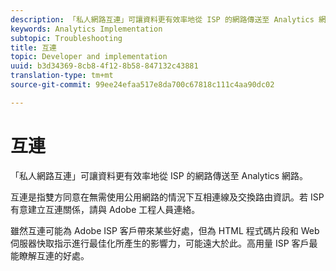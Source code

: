 ```yaml
---
description: 「私人網路互連」可讓資料更有效率地從 ISP 的網路傳送至 Analytics 網路。
keywords: Analytics Implementation
subtopic: Troubleshooting
title: 互連
topic: Developer and implementation
uuid: b3d34369-8cb8-4f12-8b58-847132c43881
translation-type: tm+mt
source-git-commit: 99ee24efaa517e8da700c67818c111c4aa90dc02

---
```



# 互連

「私人網路互連」可讓資料更有效率地從 ISP 的網路傳送至 Analytics 網路。

互連是指雙方同意在無需使用公用網路的情況下互相連線及交換路由資訊。若 ISP 有意建立互連關係，請與 Adobe 工程人員連絡。

雖然互連可能為 Adobe ISP 客戶帶來某些好處，但為 HTML 程式碼片段和 Web 伺服器快取指示進行最佳化所產生的影響力，可能遠大於此。高用量 ISP 客戶最能瞭解互連的好處。
